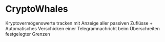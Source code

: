 # CryptoWhales
Kryptovermögenswerte tracken mit Anzeige aller passiven Zuflüsse + Automatisches Verschicken einer Telegramnachricht beim Überschreiten festgelegter Grenzen
